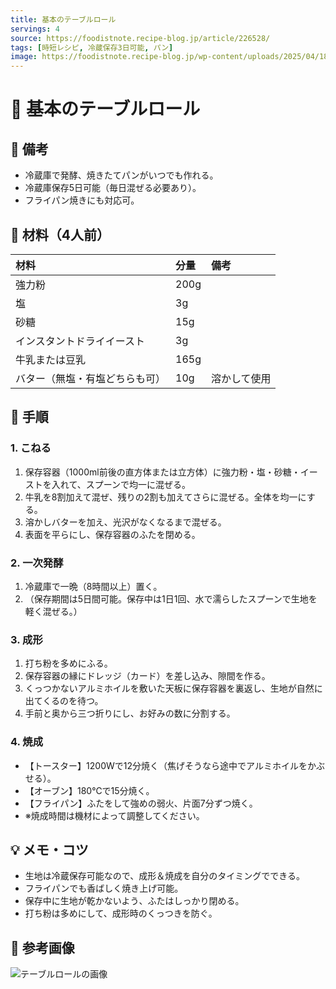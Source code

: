 ```yaml
---
title: 基本のテーブルロール
servings: 4
source: https://foodistnote.recipe-blog.jp/article/226528/
tags: [時短レシピ, 冷蔵保存3日可能, パン]
image: https://foodistnote.recipe-blog.jp/wp-content/uploads/2025/04/18114242/IMG_1012-20250418114241-20250418114241.jpg
---
```


# 🍳 基本のテーブルロール

## 📝 備考
- 冷蔵庫で発酵、焼きたてパンがいつでも作れる。
- 冷蔵庫保存5日可能（毎日混ぜる必要あり）。
- フライパン焼きにも対応可。

## 🛒 材料（4人前）
| 材料 | 分量 | 備考 |
|:---|:---|:---|
| 強力粉 | 200g | |
| 塩 | 3g | |
| 砂糖 | 15g | |
| インスタントドライイースト | 3g | |
| 牛乳または豆乳 | 165g | |
| バター（無塩・有塩どちらも可） | 10g | 溶かして使用 |

## 🥣 手順
### 1. こねる
1. 保存容器（1000ml前後の直方体または立方体）に強力粉・塩・砂糖・イーストを入れて、スプーンで均一に混ぜる。
2. 牛乳を8割加えて混ぜ、残りの2割も加えてさらに混ぜる。全体を均一にする。
3. 溶かしバターを加え、光沢がなくなるまで混ぜる。
4. 表面を平らにし、保存容器のふたを閉める。

### 2. 一次発酵
1. 冷蔵庫で一晩（8時間以上）置く。
2. （保存期間は5日間可能。保存中は1日1回、水で濡らしたスプーンで生地を軽く混ぜる。）

### 3. 成形
1. 打ち粉を多めにふる。
2. 保存容器の縁にドレッジ（カード）を差し込み、隙間を作る。
3. くっつかないアルミホイルを敷いた天板に保存容器を裏返し、生地が自然に出てくるのを待つ。
4. 手前と奥から三つ折りにし、お好みの数に分割する。

### 4. 焼成
- 【トースター】1200Wで12分焼く（焦げそうなら途中でアルミホイルをかぶせる）。
- 【オーブン】180℃で15分焼く。
- 【フライパン】ふたをして強めの弱火、片面7分ずつ焼く。
- ※焼成時間は機材によって調整してください。

## 💡 メモ・コツ
- 生地は冷蔵保存可能なので、成形＆焼成を自分のタイミングでできる。
- フライパンでも香ばしく焼き上げ可能。
- 保存中に生地が乾かないよう、ふたはしっかり閉める。
- 打ち粉は多めにして、成形時のくっつきを防ぐ。

## 📸 参考画像
![テーブルロールの画像](https://foodistnote.recipe-blog.jp/wp-content/uploads/2025/04/18114242/IMG_1012-20250418114241-20250418114241.jpg)

